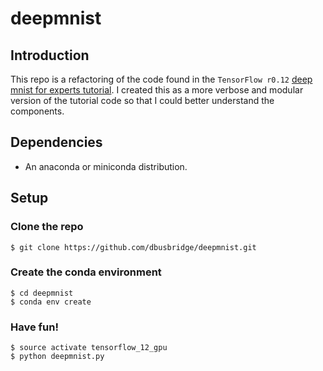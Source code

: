 # deepmnist

## Introduction

This repo is a refactoring of the code found in the `TensorFlow r0.12` [deep mnist for experts tutorial](https://www.tensorflow.org/versions/r0.12/tutorials/mnist/pros/index.html#deep-mnist-for-experts). I created this as a more verbose and modular version of the tutorial code so that I could better understand the components.

## Dependencies

+ An anaconda or miniconda distribution.

## Setup

### Clone the repo

```
$ git clone https://github.com/dbusbridge/deepmnist.git
```

### Create the conda environment

```
$ cd deepmnist
$ conda env create
```

### Have fun!

```
$ source activate tensorflow_12_gpu
$ python deepmnist.py
```




